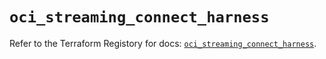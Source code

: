 # `oci_streaming_connect_harness`

Refer to the Terraform Registory for docs: [`oci_streaming_connect_harness`](https://registry.terraform.io/providers/oracle/oci/6.18.0/docs/resources/streaming_connect_harness).
